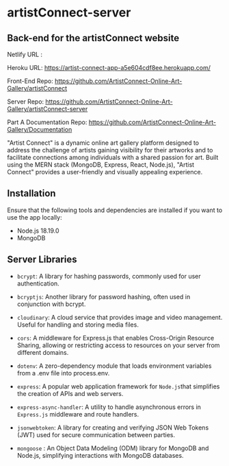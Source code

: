 # artistConnect-server 

## Back-end for the artistConnect website


Netlify URL :  

Heroku URL: https://artist-connect-app-a5e604cdf8ee.herokuapp.com/

Front-End Repo: https://github.com/ArtistConnect-Online-Art-Gallery/artistConnect

Server Repo: https://github.com/ArtistConnect-Online-Art-Gallery/artistConnect-server

Part A Documentation Repo: https://github.com/ArtistConnect-Online-Art-Gallery/Documentation

"Artist Connect" is a dynamic online art gallery platform designed to address the challenge of artists gaining visibility for their artworks and to facilitate connections among individuals with a shared passion for art. Built using the MERN stack (MongoDB, Express, React, Node.js), "Artist Connect" provides a user-friendly and visually appealing experience.

## Installation 

Ensure that the following tools and dependencies are installed if you want to use the app locally:

* Node.js 18.19.0
* MongoDB


## Server Libraries

* `bcrypt`: A library for hashing passwords, commonly used for user authentication.
* `bcryptjs`: Another library for password hashing, often used in conjunction with bcrypt.
* `cloudinary`: A cloud service that provides image and video management. Useful for handling and storing media files.
* `cors`: A middleware for Express.js that enables Cross-Origin Resource Sharing, allowing or restricting access to resources on your server from different domains.
* `dotenv`: A zero-dependency module that loads environment variables from a .env file into process.env.
* `express`: A popular web application framework for `Node.js`that simplifies the creation of APIs and web servers.

* `express-async-handler`: A utility to handle asynchronous errors in `Express.js` middleware and route handlers.

* `jsonwebtoken`: A library for creating and verifying JSON Web Tokens (JWT) used for secure communication between parties.

* `mongoose` : An Object Data Modeling (ODM) library for MongoDB and Node.js, simplifying interactions with MongoDB databases.
